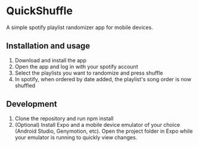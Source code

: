 # QuickShuffle 

A simple spotify playlist randomizer app for mobile devices.
 
## Installation and usage
1. Download and install the app
2. Open the app and log in with your spotify account
3. Select the playlists you want to randomize and press shuffle
4. In spotify, when ordered by date added, the playlist's song order is now shuffled

## Development
1. Clone the repository and run npm install
2. (Optional) Install Expo and a mobile device emulator of your choice (Android Studio, Genymotion, etc). Open the project folder in Expo while your emulator is running to quickly view changes.
